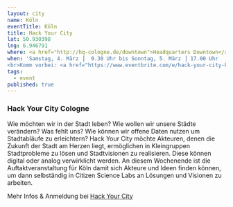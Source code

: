 ```yaml
---
layout: city
name: Köln
eventTitle: Köln
title: Hack Your City
lat: 50.930398
lng: 6.946791
where: <a href="http://hq-cologne.de/downtown">Headquarters Downtown</a>, Neue Weyerstraße 2, 50676 Köln
when: 'Samstag, 4. März ⎥  9.30 Uhr bis Sonntag, 5. März ⎥ 17.00 Uhr
<br>Komm vorbei: <a href="https://www.eventbrite.com/e/hack-your-city-koln-tickets-31149547134">Melde dich bei Eventbride an</a>'
tags: 
  - event
published: true
---
```

<h3>Hack Your City Cologne</h3>

<p>Wie möchten wir in der Stadt leben? Wie wollen wir unsere Städte verändern? Was fehlt uns? Wie können wir offene Daten nutzen um 
Stadtabläufe zu erleichtern? Hack Your City möchte Akteuren, denen die Zukunft der Stadt am Herzen liegt, 
ermöglichen in Kleingruppen Stadtprobleme zu lösen und Stadtvisionen zu realisieren. Diese können digital oder analog verwirklicht werden. 
An diesem Wochenende ist die Auftaktveranstaltung für Köln damit sich Akteure und Ideen finden können, um dann selbständig in 
Citizen Science Labs an Lösungen und Visionen zu arbeiten.</p>

Mehr Infos & Anmeldung bei <a href="http://www.hackyourcity.de/koeln/">Hack Your City</a>

